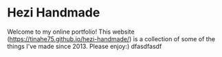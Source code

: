 # Hezi Handmade
Welcome to my online portfolio! This website (https://tinahe75.github.io/hezi-handmade/) is a collection of some of the things I've made since 2013. Please enjoy:)
dfasdfasdf 